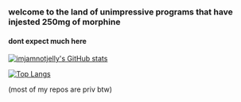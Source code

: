 ### welcome to the land of unimpressive programs that have injested 250mg of morphine
#### dont expect much here
[![imjamnotjelly's GitHub stats](https://github-readme-stats.vercel.app/api?username=imjamnotjelly&theme=radical&show_icons=true)](https://github.com/anuraghazra/github-readme-stats)

[![Top Langs](https://github-readme-stats.vercel.app/api/top-langs/?username=imjamnotjelly&theme=radical&layout=compact)](https://github.com/anuraghazra/github-readme-stats)

(most of my repos are priv btw)
